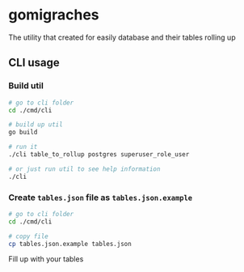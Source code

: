 # gomigraches

The utility that created for easily database and their tables rolling up

## CLI usage

### Build util

```bash
# go to cli folder
cd ./cmd/cli

# build up util
go build

# run it
./cli table_to_rollup postgres superuser_role_user 

# or just run util to see help information
./cli
```

### Create `tables.json` file as `tables.json.example`

```bash
# go to cli folder
cd ./cmd/cli

# copy file
cp tables.json.example tables.json
```

Fill up with your tables
